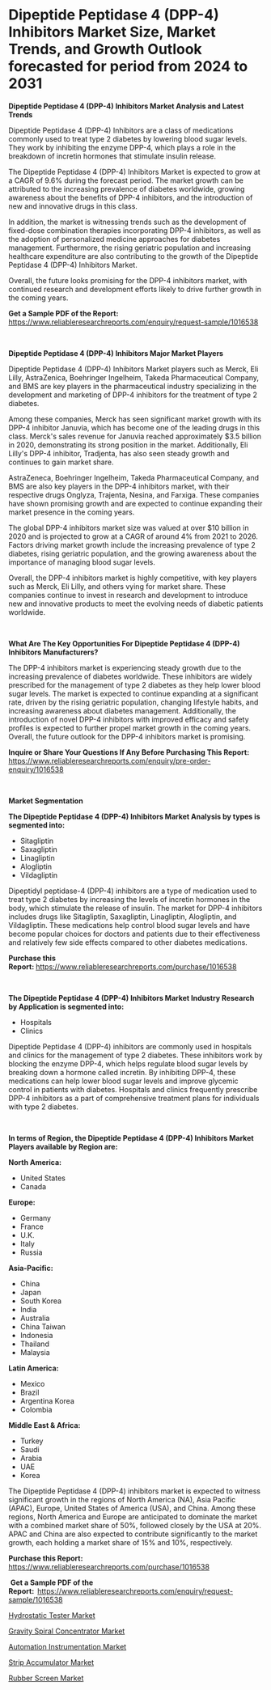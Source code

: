 <p><h1>Dipeptide Peptidase 4 (DPP-4) Inhibitors Market Size, Market Trends, and Growth Outlook forecasted for period from 2024 to 2031</h1></p><p><strong>Dipeptide Peptidase 4 (DPP-4) Inhibitors Market Analysis and Latest Trends</strong></p>
<p><p>Dipeptide Peptidase 4 (DPP-4) Inhibitors are a class of medications commonly used to treat type 2 diabetes by lowering blood sugar levels. They work by inhibiting the enzyme DPP-4, which plays a role in the breakdown of incretin hormones that stimulate insulin release.</p><p>The Dipeptide Peptidase 4 (DPP-4) Inhibitors Market is expected to grow at a CAGR of 9.6% during the forecast period. The market growth can be attributed to the increasing prevalence of diabetes worldwide, growing awareness about the benefits of DPP-4 inhibitors, and the introduction of new and innovative drugs in this class.</p><p>In addition, the market is witnessing trends such as the development of fixed-dose combination therapies incorporating DPP-4 inhibitors, as well as the adoption of personalized medicine approaches for diabetes management. Furthermore, the rising geriatric population and increasing healthcare expenditure are also contributing to the growth of the Dipeptide Peptidase 4 (DPP-4) Inhibitors Market.</p><p>Overall, the future looks promising for the DPP-4 inhibitors market, with continued research and development efforts likely to drive further growth in the coming years.</p></p>
<p><strong>Get a Sample PDF of the Report:&nbsp;</strong> <a href="https://www.reliableresearchreports.com/enquiry/request-sample/1016538">https://www.reliableresearchreports.com/enquiry/request-sample/1016538</a></p>
<p>&nbsp;</p>
<p><strong>Dipeptide Peptidase 4 (DPP-4) Inhibitors Major Market Players</strong></p>
<p><p>Dipeptide Peptidase 4 (DPP-4) Inhibitors Market players such as Merck, Eli Lilly, AstraZenica, Boehringer Ingelheim, Takeda Pharmaceutical Company, and BMS are key players in the pharmaceutical industry specializing in the development and marketing of DPP-4 inhibitors for the treatment of type 2 diabetes.</p><p>Among these companies, Merck has seen significant market growth with its DPP-4 inhibitor Januvia, which has become one of the leading drugs in this class. Merck's sales revenue for Januvia reached approximately $3.5 billion in 2020, demonstrating its strong position in the market. Additionally, Eli Lilly's DPP-4 inhibitor, Tradjenta, has also seen steady growth and continues to gain market share.</p><p>AstraZeneca, Boehringer Ingelheim, Takeda Pharmaceutical Company, and BMS are also key players in the DPP-4 inhibitors market, with their respective drugs Onglyza, Trajenta, Nesina, and Farxiga. These companies have shown promising growth and are expected to continue expanding their market presence in the coming years.</p><p>The global DPP-4 inhibitors market size was valued at over $10 billion in 2020 and is projected to grow at a CAGR of around 4% from 2021 to 2026. Factors driving market growth include the increasing prevalence of type 2 diabetes, rising geriatric population, and the growing awareness about the importance of managing blood sugar levels.</p><p>Overall, the DPP-4 inhibitors market is highly competitive, with key players such as Merck, Eli Lilly, and others vying for market share. These companies continue to invest in research and development to introduce new and innovative products to meet the evolving needs of diabetic patients worldwide.</p></p>
<p>&nbsp;</p>
<p><strong>What Are The Key Opportunities For Dipeptide Peptidase 4 (DPP-4) Inhibitors Manufacturers?</strong></p>
<p><p>The DPP-4 inhibitors market is experiencing steady growth due to the increasing prevalence of diabetes worldwide. These inhibitors are widely prescribed for the management of type 2 diabetes as they help lower blood sugar levels. The market is expected to continue expanding at a significant rate, driven by the rising geriatric population, changing lifestyle habits, and increasing awareness about diabetes management. Additionally, the introduction of novel DPP-4 inhibitors with improved efficacy and safety profiles is expected to further propel market growth in the coming years. Overall, the future outlook for the DPP-4 inhibitors market is promising.</p></p>
<p><strong>Inquire or Share Your Questions If Any Before Purchasing This Report:</strong> <a href="https://www.reliableresearchreports.com/enquiry/pre-order-enquiry/1016538">https://www.reliableresearchreports.com/enquiry/pre-order-enquiry/1016538</a></p>
<p>&nbsp;</p>
<p><strong>Market Segmentation</strong></p>
<p><strong>The Dipeptide Peptidase 4 (DPP-4) Inhibitors Market Analysis by types is segmented into:</strong></p>
<p><ul><li>Sitagliptin</li><li>Saxagliptin</li><li>Linagliptin</li><li>Alogliptin</li><li>Vildagliptin</li></ul></p>
<p><p>Dipeptidyl peptidase-4 (DPP-4) inhibitors are a type of medication used to treat type 2 diabetes by increasing the levels of incretin hormones in the body, which stimulate the release of insulin. The market for DPP-4 inhibitors includes drugs like Sitagliptin, Saxagliptin, Linagliptin, Alogliptin, and Vildagliptin. These medications help control blood sugar levels and have become popular choices for doctors and patients due to their effectiveness and relatively few side effects compared to other diabetes medications.</p></p>
<p><strong>Purchase this Report:&nbsp;</strong><a href="https://www.reliableresearchreports.com/purchase/1016538">https://www.reliableresearchreports.com/purchase/1016538</a></p>
<p>&nbsp;</p>
<p><strong>The Dipeptide Peptidase 4 (DPP-4) Inhibitors Market Industry Research by Application is segmented into:</strong></p>
<p><ul><li>Hospitals</li><li>Clinics</li></ul></p>
<p><p>Dipeptide Peptidase 4 (DPP-4) inhibitors are commonly used in hospitals and clinics for the management of type 2 diabetes. These inhibitors work by blocking the enzyme DPP-4, which helps regulate blood sugar levels by breaking down a hormone called incretin. By inhibiting DPP-4, these medications can help lower blood sugar levels and improve glycemic control in patients with diabetes. Hospitals and clinics frequently prescribe DPP-4 inhibitors as a part of comprehensive treatment plans for individuals with type 2 diabetes.</p></p>
<p>&nbsp;</p>
<p><strong>In terms of Region, the Dipeptide Peptidase 4 (DPP-4) Inhibitors Market Players available by Region are:</strong></p>
<p>
    <p> <strong> North America: </strong>
        <ul>
            <li>United States</li>
            <li>Canada</li>
        </ul>
        </p> 
    <p> <strong> Europe: </strong>
        <ul>
            <li>Germany</li>
            <li>France</li>
            <li>U.K.</li>
            <li>Italy</li>
            <li>Russia</li>
        </ul>
        </p> 
    <p> <strong> Asia-Pacific: </strong>
        <ul>
            <li>China</li>
            <li>Japan</li>
            <li>South Korea</li>
            <li>India</li>
            <li>Australia</li>
            <li>China Taiwan</li>
            <li>Indonesia</li>
            <li>Thailand</li>
            <li>Malaysia</li>
        </ul>
        </p> 
    <p> <strong> Latin America: </strong>
        <ul>
            <li>Mexico</li>
            <li>Brazil</li>
            <li>Argentina Korea</li>
            <li>Colombia</li>
        </ul>
        </p> 
    <p> <strong> Middle East & Africa: </strong>
        <ul>
            <li>Turkey</li>
            <li>Saudi</li>
            <li>Arabia</li>
            <li>UAE</li>
            <li>Korea</li>
        </ul>
    </p>
    </p>
<p><p>The Dipeptide Peptidase 4 (DPP-4) inhibitors market is expected to witness significant growth in the regions of North America (NA), Asia Pacific (APAC), Europe, United States of America (USA), and China. Among these regions, North America and Europe are anticipated to dominate the market with a combined market share of 50%, followed closely by the USA at 20%. APAC and China are also expected to contribute significantly to the market growth, each holding a market share of 15% and 10%, respectively.</p></p>
<p><strong>Purchase this Report: </strong><a href="https://www.reliableresearchreports.com/purchase/1016538">https://www.reliableresearchreports.com/purchase/1016538</a></p>
<p>&nbsp;<strong>Get a Sample PDF of the Report:&nbsp;&nbsp;</strong><a href="https://www.reliableresearchreports.com/enquiry/request-sample/1016538">https://www.reliableresearchreports.com/enquiry/request-sample/1016538</a></p>
<p><strong></strong></p>
<p><p><a href="https://medium.com/@josephweaver29/hydrostatic-tester-market-research-report-its-history-and-forecast-2024-to-2031-bc49b6425c08">Hydrostatic Tester Market</a></p><p><a href="https://medium.com/@jeromekling1967/gravity-spiral-concentrator-market-research-report-its-history-and-forecast-2024-to-2031-adc1a15f7bf4">Gravity Spiral Concentrator Market</a></p><p><a href="https://medium.com/@austynlemke1988/automation-instrumentation-market-size-and-market-trends-complete-industry-overview-2024-to-2031-3f4f342354ae">Automation Instrumentation Market</a></p><p><a href="https://medium.com/@josephweaver29/strip-accumulator-market-trends-and-market-analysis-forecasted-for-period-2024-2031-3c5b9a75a0eb">Strip Accumulator Market</a></p><p><a href="https://medium.com/@jeromekling1967/rubber-screen-market-analysis-its-cagr-market-segmentation-and-global-industry-overview-986f9fb3eff8">Rubber Screen Market</a></p></p>